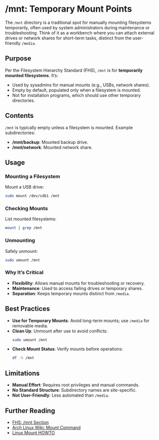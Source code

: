 # /mnt: Temporary Mount Points

The `/mnt` directory is a traditional spot for manually mounting filesystems temporarily, often used by system administrators during maintenance or troubleshooting. Think of it as a workbench where you can attach external drives or network shares for short-term tasks, distinct from the user-friendly `/media`.

## Purpose

Per the Filesystem Hierarchy Standard (FHS), `/mnt` is for **temporarily mounted filesystems**. It’s:
- Used by sysadmins for manual mounts (e.g., USBs, network shares).
- Empty by default, populated only when a filesystem is mounted.
- Not for installation programs, which should use other temporary directories.

## Contents

`/mnt` is typically empty unless a filesystem is mounted. Example subdirectories:
- **/mnt/backup**: Mounted backup drive.
- **/mnt/network**: Mounted network share.

## Usage

### Mounting a Filesystem
Mount a USB drive:
```bash
sudo mount /dev/sdb1 /mnt
```

### Checking Mounts
List mounted filesystems:
```bash
mount | grep /mnt
```

### Unmounting
Safely unmount:
```bash
sudo umount /mnt
```

### Why It’s Critical
- **Flexibility**: Allows manual mounts for troubleshooting or recovery.
- **Maintenance**: Used to access failing drives or temporary shares.
- **Separation**: Keeps temporary mounts distinct from `/media`.

## Best Practices
- **Use for Temporary Mounts**: Avoid long-term mounts; use `/media` for removable media.
- **Clean Up**: Unmount after use to avoid conflicts:
  ```bash
  sudo umount /mnt
  ```
- **Check Mount Status**: Verify mounts before operations:
  ```bash
  df -h /mnt
  ```

## Limitations
- **Manual Effort**: Requires root privileges and manual commands.
- **No Standard Structure**: Subdirectory names are site-specific.
- **Not User-Friendly**: Less automated than `/media`.

## Further Reading
- [FHS: /mnt Section](http://www.pathname.com/fhs/)
- [Arch Linux Wiki: Mount Command](https://wiki.archlinux.org/title/Mount)
- [Linux Mount HOWTO](https://tldp.org/HOWTO/Mount-HOWTO/)


